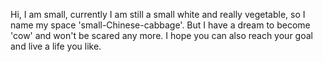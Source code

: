Hi, I am small, currently I am still a small white and really vegetable, so I name my space 'small-Chinese-cabbage'. But I have a dream to become 'cow' and won't be scared any more. I hope you can also reach your goal and live a life you like.
